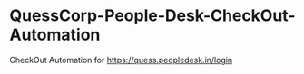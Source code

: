 # QuessCorp-People-Desk-CheckOut-Automation
CheckOut Automation for https://quess.peopledesk.in/login
